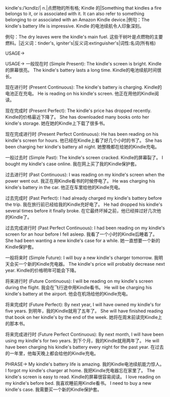 kindle's:/ˈkɪndlz/| n.|点燃物的所有格; Kindle 的|Something that kindles a fire belongs to it, or is associated with it. It can also refer to something belonging to or associated with an Amazon Kindle device.|例句：The kindle's battery life is impressive.  Kindle 的电池续航令人印象深刻。

例句：The dry leaves were the kindle's main fuel. 这些干树叶是点燃物的主要燃料。|近义词：tinder's, igniter's|反义词:extinguisher's|词性:名词(所有格)


USAGE->

USAGE->
一般现在时 (Simple Present):
The kindle's screen is bright. Kindle的屏幕很亮。
The kindle's battery lasts a long time. Kindle的电池续航时间很长。


现在进行时 (Present Continuous):
The kindle's battery is charging. Kindle的电池正在充电。
He is reading on his kindle's screen. 他正在用他的Kindle阅读。


现在完成时 (Present Perfect):
The kindle's price has dropped recently. Kindle的价格最近下降了。
She has downloaded many books onto her kindle's storage. 她在她的Kindle上下载了很多书。


现在完成进行时 (Present Perfect Continuous):
He has been reading on his kindle's screen for hours. 他已经在Kindle上看了好几个小时的书了。
She has been charging her kindle's battery all night. 她整晚都在给她的Kindle充电。


一般过去时 (Simple Past):
The kindle's screen cracked. Kindle的屏幕裂了。
I bought my kindle's case online. 我在网上买了我的Kindle保护套。


过去进行时 (Past Continuous):
I was reading on my kindle's screen when the power went out.  我正在用Kindle看书的时候停电了。
He was charging his kindle's battery in the car. 他正在车里给他的Kindle充电。


过去完成时 (Past Perfect):
I had already charged my kindle's battery before the trip. 我在旅行前已经给我的Kindle充好电了。
He had dropped his kindle's several times before it finally broke. 在它最终坏掉之前，他已经摔过好几次他的Kindle了。


过去完成进行时 (Past Perfect Continuous):
I had been reading on my kindle's screen for an hour before I fell asleep. 我看了一个小时的Kindle后睡着了。
She had been wanting a new kindle's case for a while. 她一直想要一个新的Kindle保护套。


一般将来时 (Simple Future):
I will buy a new kindle's charger tomorrow. 我明天会买一个新的Kindle充电器。
The kindle's price will probably decrease next year.  Kindle的价格明年可能会下降。


将来进行时 (Future Continuous):
I will be reading on my kindle's screen during the flight. 我会在飞行途中用Kindle看书。
He will be charging his kindle's battery at the airport. 他会在机场给他的Kindle充电。


将来完成时 (Future Perfect):
By next year, I will have owned my kindle's for five years. 到明年，我的Kindle就用了五年了。
She will have finished reading that book on her kindle's by the end of the week.  她将在周末前读完Kindle上的那本书。


将来完成进行时 (Future Perfect Continuous):
By next month, I will have been using my kindle's for two years. 到下个月，我的Kindle就用两年了。
He will have been charging his kindle's battery every night for the past year.  在过去的一年里，他每天晚上都会给他的Kindle充电。



PHRASE->
My kindle's battery life is amazing. 我的Kindle电池续航能力惊人。
I forgot my kindle's charger at home. 我把Kindle充电器忘在家里了。
The kindle's screen is easy to read. Kindle的屏幕很容易阅读。
I love reading on my kindle's before bed. 我喜欢睡前用Kindle看书。
I need to buy a new kindle's case. 我需要买一个新的Kindle保护套。
